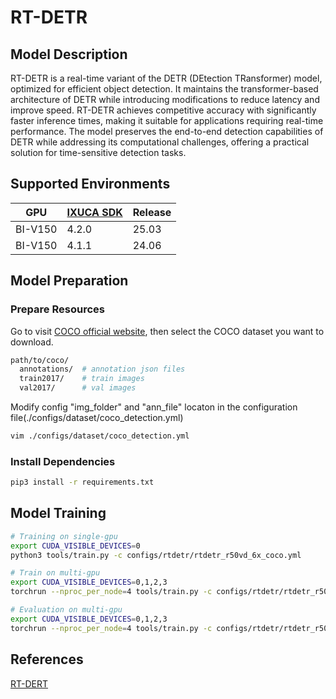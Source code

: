 # RT-DETR

## Model Description

RT-DETR is a real-time variant of the DETR (DEtection TRansformer) model, optimized for efficient object detection. It
maintains the transformer-based architecture of DETR while introducing modifications to reduce latency and improve
speed. RT-DETR achieves competitive accuracy with significantly faster inference times, making it suitable for
applications requiring real-time performance. The model preserves the end-to-end detection capabilities of DETR while
addressing its computational challenges, offering a practical solution for time-sensitive detection tasks.

## Supported Environments

| GPU    | [IXUCA SDK](https://gitee.com/deep-spark/deepspark#%E5%A4%A9%E6%95%B0%E6%99%BA%E7%AE%97%E8%BD%AF%E4%BB%B6%E6%A0%88-ixuca) | Release |
|--------|-----------|---------|
| BI-V150 | 4.2.0     |  25.03  |
| BI-V150 | 4.1.1     |  24.06  |

## Model Preparation

### Prepare Resources

Go to visit [COCO official website](https://cocodataset.org/#download), then select the COCO dataset you want to download.

```bash
path/to/coco/
  annotations/  # annotation json files
  train2017/    # train images
  val2017/      # val images
```

Modify config "img_folder" and "ann_file" locaton in the configuration file(./configs/dataset/coco_detection.yml)

```bash
vim ./configs/dataset/coco_detection.yml
```

### Install Dependencies

```bash
pip3 install -r requirements.txt
```

## Model Training

```bash
# Training on single-gpu
export CUDA_VISIBLE_DEVICES=0
python3 tools/train.py -c configs/rtdetr/rtdetr_r50vd_6x_coco.yml

# Train on multi-gpu
export CUDA_VISIBLE_DEVICES=0,1,2,3
torchrun --nproc_per_node=4 tools/train.py -c configs/rtdetr/rtdetr_r50vd_6x_coco.yml

# Evaluation on multi-gpu
export CUDA_VISIBLE_DEVICES=0,1,2,3
torchrun --nproc_per_node=4 tools/train.py -c configs/rtdetr/rtdetr_r50vd_6x_coco.yml -r path/to/checkpoint --test-only
```

## References

[RT-DERT](https://github.com/lyuwenyu/RT-DETR/tree/main/rtdetr_pytorch)

